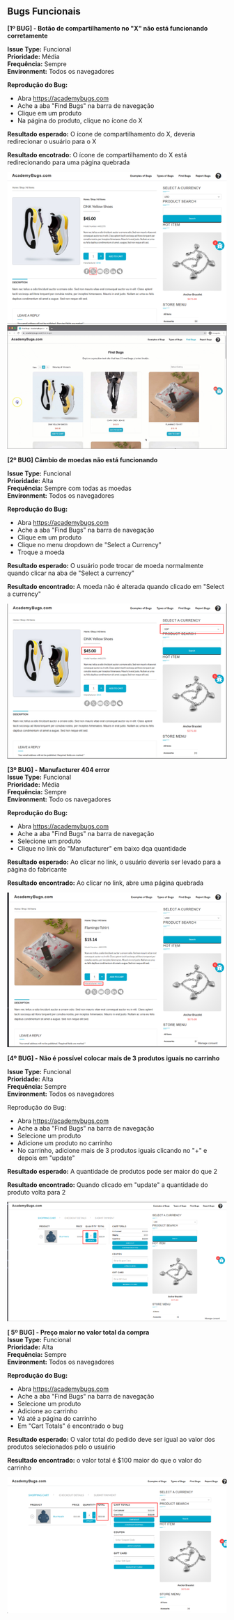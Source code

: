 
## Bugs Funcionais

**[1º BUG] - Botão de compartilhamento no "X" não está funcionando corretamente**

**Issue Type:** Funcional \
**Prioridade:** Média \
**Frequência:** Sempre \
**Environment:** Todos os navegadores

**Reprodução do Bug:**
- Abra https://academybugs.com
-  Ache a aba "Find Bugs" na barra de navegação
- Clique em um produto
- Na página do produto, clique no ícone do X

**Resultado esperado:** O ícone de compartilhamento do X, deveria redirecionar o usuário para o X 

**Resultado encotrado:** O ícone de compartilhamento do X está redirecionando para uma página quebrada

![Primeiro Bug](imgs/bug-1.png)
![Primeiro Bug](imgs/bug1.gif)




**[2º BUG] Câmbio de moedas não está funcionando** 

**Issue Type:** Funcional \
**Prioridade:** Alta \
**Frequência:** Sempre com todas as moedas \
**Environment:** Todos os navegadores

**Reprodução do Bug:**
- Abra https://academybugs.com
- Ache a aba "Find Bugs" na barra de navegação
- Clique em um produto
- Clique no menu dropdown de "Select a Currency"
- Troque a moeda

**Resultado esperado:** O usuário pode trocar de moeda normalmente quando clicar na aba de "Select a currency"

**Resultado encontrado:** A moeda não é alterada quando clicado em "Select a currency"

![Segundo Bug](imgs/bug-2.png)

**[3º BUG] - Manufacturer 404 error** \
**Issue Type:** Funcional \
**Prioridade:** Média \
**Frequência:** Sempre \
**Environment:** Todo os navegadores

**Reprodução do Bug:**
- Abra https://academybugs.com
- Ache a aba "Find Bugs" na barra de navegação
- Selecione um produto
- Clique no link do "Manufacturer" em baixo dqa quantidade

**Resultado esperado:** Ao clicar no link, o usuário deveria ser levado para a página do fabricante

**Resultado encontrado:** Ao clicar no link, abre uma página quebrada

![Terceiro Bug](imgs/bug-3.png)

**[4º BUG] - Não é possível colocar mais de 3 produtos iguais no carrinho**

**Issue Type:** Funcional \
**Prioridade:** Alta \
**Frequência:** Sempre \
**Environment:** Todos os navegadores

Reprodução do Bug:
- Abra https://academybugs.com 
- Ache a aba "Find Bugs" na barra de navegação
- Selecione um produto
- Adicione um produto no carrinho
- No carrinho, adicione mais de 3 produtos iguais clicando no "+" e depois em "update"

**Resultado esperado:** A quantidade de produtos pode ser maior do que 2

**Resultado encontrado:** Quando clicado em "update" a quantidade do produto volta para 2

![Quarto Bug](imgs/bug-4.png)

**[ 5º BUG] - Preço maior no valor total da compra** \
**Issue Type:** Funcional \
**Prioridade:** Alta \
**Frequência:** Sempre \
**Environment:** Todos os navegadores

**Reprodução do Bug:**
- Abra https://academybugs.com
- Ache a aba "Find Bugs" na barra de navegação
- Selecione um produto
- Adicione ao carrinho
- Vá até a página do carrinho
- Em "Cart Totals" é encontrado o bug


**Resultado esperado:** O valor total do pedido deve ser igual ao valor dos produtos selecionados pelo o usuário

**Resultado encontrado:** o valor total é $100 maior do que o valor do carrinho

![Quarto Bug](imgs/bug-10.png)
